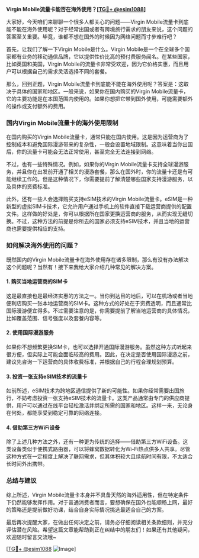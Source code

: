 **Virgin Mobile流量卡能否在海外使用？[[TG💪+ @esim1088](https://t.me/s/esim1088)]**

大家好，今天咱们来聊聊一个很多人都关心的问题——Virgin Mobile流量卡到底能不能在海外使用呢？对于经常出国或者有跨境旅行需求的朋友来说，这个问题的答案至关重要。毕竟，谁都不想在国外的时候因为网络问题而寸步难行吧？

首先，让我们了解一下Virgin Mobile是什么。Virgin Mobile是一个在全球多个国家都有业务的移动通信品牌，它以提供性价比高的预付费服务闻名。在某些国家，比如英国和美国，Virgin Mobile的流量卡非常受欢迎，因为它价格实惠，而且用户可以根据自己的需求灵活选择不同的套餐。

那么，回到正题，Virgin Mobile流量卡到底能不能在海外使用呢？答案是：这取决于具体的国家和地区。一般来说，如果你在国内购买的Virgin Mobile流量卡，它的主要功能是在本国范围内使用的。如果你想把它带到国外使用，可能需要额外的操作或支付额外的费用。

### **国内Virgin Mobile流量卡的海外使用限制**

在国内购买的Virgin Mobile流量卡，通常只能在国内使用。这是因为运营商为了控制成本和避免国际漫游带来的复杂性，一般会设置地域限制。这意味着当你出国后，你的流量卡可能会无法正常使用，甚至完全无法连接到网络。

不过，也有一些特殊情况。例如，如果你的Virgin Mobile流量卡支持全球漫游服务，并且你在出发前开通了相关的漫游套餐，那么在国外时，你的流量卡还是有可能继续工作的。但是这种情况下，你需要提前了解清楚哪些国家支持漫游服务，以及具体的资费标准。

此外，还有一些人会选择购买支持eSIM技术的Virgin Mobile流量卡。eSIM是一种新型的虚拟SIM卡技术，它允许用户通过手机上的软件直接下载运营商提供的配置文件。这样做的好处是，你可以根据所在国家更换运营商的服务，从而实现无缝切换。不过，这种方法的前提是你所去的国家必须支持eSIM技术，并且当地的运营商也需要提供相应的支持。

### **如何解决海外使用的问题？**

既然国内的Virgin Mobile流量卡在海外使用存在诸多限制，那么有没有办法解决这个问题呢？当然有！接下来我给大家介绍几种常见的解决方案。

#### **1. 购买当地运营商的SIM卡**

这是最直接也是最经济实惠的方法之一。当你到达目的地后，可以在机场或者当地便利店购买一张本地运营商的SIM卡。这种方式的好处在于资费透明，而且通常比国际漫游便宜得多。不过需要注意的是，你需要提前了解当地运营商的具体情况，比如覆盖范围、信号强度以及套餐内容等。

#### **2. 使用国际漫游服务**

如果你不想频繁更换SIM卡，也可以选择开通国际漫游服务。虽然这种方式听起来很方便，但实际上可能会面临较高的费用。因此，在决定是否使用国际漫游之前，建议先咨询一下运营商的具体收费标准，并根据自己的行程合理规划预算。

#### **3. 投资一张支持eSIM技术的流量卡**

如前所述，eSIM技术为跨地区通信提供了新的可能性。如果你经常需要出国旅行，不妨考虑投资一张支持eSIM技术的流量卡。这类产品通常由专门的供应商提供，用户可以通过在线平台轻松激活并绑定所需的国家和地区。这样一来，无论身在何处，都能享受到稳定可靠的网络连接。

#### **4. 借助第三方WiFi设备**

除了上述几种方法之外，还有一种更为传统的选择——借助第三方WiFi设备。这类设备类似于便携式路由器，可以将蜂窝数据转化为Wi-Fi热点供多人共享。尽管这种方式在一定程度上解决了联网需求，但其体积较大且续航时间有限，不太适合长时间外出携带。

### **总结与建议**

综上所述，Virgin Mobile流量卡本身并不具备天然的海外适用性，但在特定条件下仍然能够发挥作用。对于普通消费者而言，要想确保在国外也能顺畅上网，最好的策略还是提前做好功课，结合自身实际情况挑选最适合自己的方案。

最后再次提醒大家，在做出任何决定之前，请务必仔细阅读相关条款细则，并充分评估潜在风险。希望这篇文章能帮助到正在纠结中的朋友们！如果还有其他疑问，欢迎随时留言交流哦~

[[TG💪+ @esim1088](https://t.me/s/esim1088) ![Image](https://i.postimg.cc/4NQfJmqS/Snipaste-2025-05-13-00-14-12.png)]
